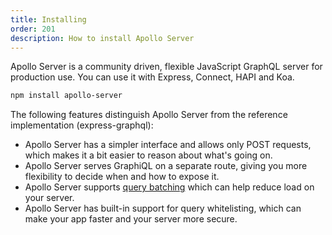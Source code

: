 ```yaml
---
title: Installing
order: 201
description: How to install Apollo Server
---
```


Apollo Server is a community driven, flexible JavaScript GraphQL server for production use. You can use it with Express, Connect, HAPI and Koa.


```txt
npm install apollo-server
```

The following features distinguish Apollo Server from the reference implementation (express-graphql):
- Apollo Server has a simpler interface and allows only POST requests, which makes it a bit easier to reason about what's going on.
- Apollo Server serves GraphiQL on a separate route, giving you more flexibility to decide when and how to expose it.
- Apollo Server supports [query batching](https://medium.com/apollo-stack/query-batching-in-apollo-63acfd859862) which can help reduce load on your server.
- Apollo Server has built-in support for query whitelisting, which can make your app faster and your server more secure.
